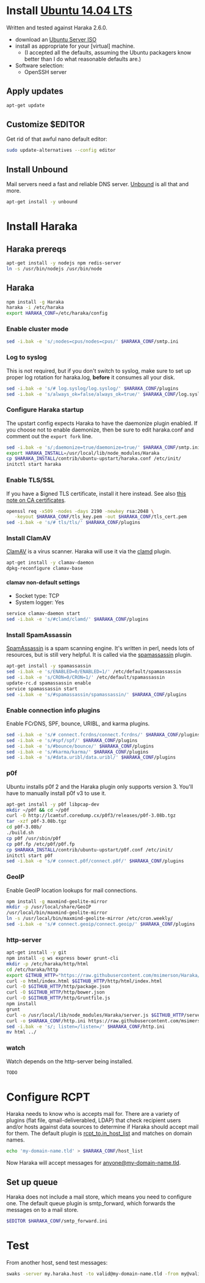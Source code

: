 # Install [Ubuntu 14.04 LTS][ubuntu-dl]
Written and tested against Haraka 2.6.0.

* download an [Ubuntu Server ISO][ubuntu-iso]
* install as appropriate for your [virtual] machine.
    * (I accepted all the defaults, assuming the Ubuntu packagers know better than I do what reasonable defaults are.)
* Software selection:
    * OpenSSH server

## Apply updates
```sh
apt-get update
```

## Customize $EDITOR
Get rid of that awful nano default editor:
```sh
sudo update-alternatives --config editor
```

## Install Unbound
Mail servers need a fast and reliable DNS server. [Unbound][unbound-site] is all that and more.
```sh
apt-get install -y unbound
```

# Install Haraka

## Haraka prereqs

```sh
apt-get install -y nodejs npm redis-server
ln -s /usr/bin/nodejs /usr/bin/node
```

## Haraka
```sh
npm install -g Haraka
haraka -i /etc/haraka
export HARAKA_CONF=/etc/haraka/config
```

### Enable cluster mode
```sh
sed -i.bak -e 's/;nodes=cpus/nodes=cpus/' $HARAKA_CONF/smtp.ini
```

### Log to syslog
This is not required, but if you don't switch to syslog, make sure to set up proper log rotation for haraka.log, **before** it consumes all your disk.
```sh
sed -i.bak -e 's/# log.syslog/log.syslog/' $HARAKA_CONF/plugins
sed -i.bak -e 's/always_ok=false/always_ok=true/' $HARAKA_CONF/log.syslog.ini
```

### Configure Haraka startup
The upstart config expects Haraka to have the daemonize plugin enabled. If you choose not to enable daemonize, then be sure to edit haraka.conf and comment out the `export fork` line.
```sh
sed -i.bak -e 's/;daemonize=true/daemonize=true/' $HARAKA_CONF/smtp.ini
export HARAKA_INSTALL=/usr/local/lib/node_modules/Haraka
cp $HARAKA_INSTALL/contrib/ubuntu-upstart/haraka.conf /etc/init/
initctl start haraka
```

### Enable TLS/SSL
If you have a $igned TLS certificate, install it here instead. See also [this note on CA certificates](https://github.com/haraka/Haraka/wiki/Setting%20up%20TLS%20with%20CA%20certificates).
```sh
openssl req -x509 -nodes -days 2190 -newkey rsa:2048 \
   -keyout $HARAKA_CONF/tls_key.pem -out $HARAKA_CONF/tls_cert.pem
sed -i.bak -e 's/# tls/tls/' $HARAKA_CONF/plugins
```

### Install ClamAV
[ClamAV][clamav-site] is a virus scanner. Haraka will use it via the [clamd][clamd-plugin] plugin.
```sh
apt-get install -y clamav-daemon
dpkg-reconfigure clamav-base
```
#### clamav non-default settings
* Socket type: TCP
* System logger: Yes
```sh
service clamav-daemon start
sed -i.bak -e 's/#clamd/clamd/' $HARAKA_CONF/plugins
```

### Install SpamAssassin
[SpamAssassin][spamd-site] is a spam scanning engine. It's written in perl, needs lots of resources, but is still very helpful. It is called via the [spamassassin][spamd-plugin] plugin.
```sh
apt-get install -y spamassassin
sed -i.bak -e 's/ENABLED=0/ENABLED=1/' /etc/default/spamassassin
sed -i.bak -e 's/CRON=0/CRON=1/' /etc/default/spamassassin
update-rc.d spamassassin enable
service spamassassin start
sed -i.bak -e 's/#spamassassin/spamassassin/' $HARAKA_CONF/plugins
```

### Enable connection info plugins
Enable FCrDNS, SPF, bounce, URIBL, and karma plugins.
```sh
sed -i.bak -e 's/# connect.fcrdns/connect.fcrdns/' $HARAKA_CONF/plugins
sed -i.bak -e 's/#spf/spf/' $HARAKA_CONF/plugins
sed -i.bak -e 's/#bounce/bounce/' $HARAKA_CONF/plugins
sed -i.bak -e 's/#karma/karma/' $HARAKA_CONF/plugins
sed -i.bak -e 's/#data.uribl/data.uribl/' $HARAKA_CONF/plugins
```

### p0f
Ubuntu installs p0f 2 and the Haraka plugin only supports version 3. You'll have to manually install p0f v3 to use it.

```sh
apt-get install -y p0f libpcap-dev
mkdir ~/p0f && cd ~/p0f
curl -O http://lcamtuf.coredump.cx/p0f3/releases/p0f-3.08b.tgz
tar -xzf p0f-3.08b.tgz 
cd p0f-3.08b/
./build.sh
cp p0f /usr/sbin/p0f 
cp p0f.fp /etc/p0f/p0f.fp
cp $HARAKA_INSTALL/contrib/ubuntu-upstart/p0f.conf /etc/init/
initctl start p0f
sed -i.bak -e 's/# connect.p0f/connect.p0f/' $HARAKA_CONF/plugins
```

### GeoIP
Enable GeoIP location lookups for mail connections.
```sh
npm install -g maxmind-geolite-mirror
mkdir -p /usr/local/share/GeoIP
/usr/local/bin/maxmind-geolite-mirror
ln -s /usr/local/bin/maxmind-geolite-mirror /etc/cron.weekly/
sed -i.bak -e 's/# connect.geoip/connect.geoip/' $HARAKA_CONF/plugins
```

### http-server
```sh
apt-get install -y git
npm install -g ws express bower grunt-cli
mkdir -p /etc/haraka/http/html
cd /etc/haraka/http
export GITHUB_HTTP="https://raw.githubusercontent.com/msimerson/Haraka/http-server"
curl -o html/index.html $GITHUB_HTTP/http/html/index.html
curl -O $GITHUB_HTTP/http/package.json
curl -O $GITHUB_HTTP/http/bower.json
curl -O $GITHUB_HTTP/http/Gruntfile.js
npm install
grunt
curl -o /usr/local/lib/node_modules/Haraka/server.js $GITHUB_HTTP/server.js
curl -o $HARAKA_CONF/http.ini https://raw.githubusercontent.com/msimerson/Haraka/http-server/config/http.ini
sed -i.bak -e 's/; listen=/listen=/' $HARAKA_CONF/http.ini
mv html ../
```

### watch
Watch depends on the http-server being installed.
```sh
TODO
```


# Configure RCPT
Haraka needs to know who is accepts mail for. There are a variety of plugins (flat file, qmail-deliverabled, LDAP) that check recipient users and/or hosts against data sources to determine if Haraka should accept mail for them. The default plugin is [rcpt_to.in_host_list][plugin-host-list-doc] and matches on domain names.
```sh
echo 'my-domain-name.tld' > $HARAKA_CONF/host_list
```
Now Haraka will accept messages for anyone@my-domain-name.tld.

## Set up queue
Haraka does not include a mail store, which means you need to configure one. The default queue plugin is smtp_forward, which forwards the messages on to a mail store.
```sh
$EDITOR $HARAKA_CONF/smtp_forward.ini
```

# Test

From another host, send test messages:

```sh
swaks -server my.haraka.host -to valid@my-domain-name.tld -from my@valid.email
```



[ubuntu-dl]: http://www.ubuntu.com/download
[ubuntu-iso]: http://releases.ubuntu.com/14.04.2/ubuntu-14.04.2-server-amd64.iso
[unbound-site]: https://unbound.net
[clamav-site]: http://www.clamav.net/
[clamd-plugin]: https://github.com/haraka/Haraka/blob/master/plugins/clamd.js
[spamd-site]: https://spamassassin.apache.org
[spamd-plugin]: https://github.com/haraka/Haraka/blob/master/plugins/spamassassin.js
[plugin-host-list-doc]: https://github.com/haraka/Haraka/blob/master/docs/plugins/rcpt_to.in_host_list.md